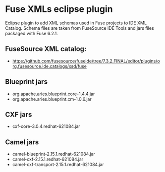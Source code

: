 Fuse XMLs eclipse plugin
========================

Eclipse plugin to add XML schemas used in Fuse projects to IDE XML Catalog. Schema files are taken from FuseSource IDE Tools and jars files packaged with Fuse 6.2.1.

## FuseSource XML catalog:
* https://github.com/fusesource/fuseide/tree/7.3.2.FINAL/editor/plugins/org.fusesource.ide.catalogs/xsd/fuse

## Blueprint jars
* org.apache.aries.blueprint.core-1.4.4.jar
* org.apache.aries.blueprint.cm-1.0.6.jar

## CXF jars
* cxf-core-3.0.4.redhat-621084.jar

## Camel jars
* camel-blueprint-2.15.1.redhat-621084.jar
* camel-cxf-2.15.1.redhat-621084.jar
* camel-cxf-transport-2.15.1.redhat-621084.jar
